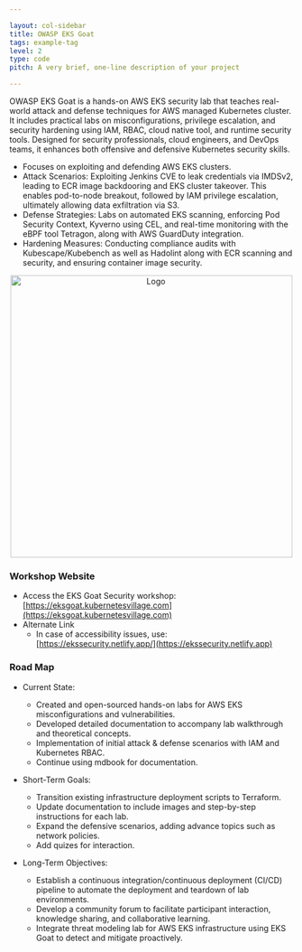 ```yaml
---

layout: col-sidebar
title: OWASP EKS Goat
tags: example-tag
level: 2
type: code
pitch: A very brief, one-line description of your project

---
```



OWASP EKS Goat is a hands-on AWS EKS security lab that teaches real-world attack and defense techniques for AWS managed Kubernetes cluster. It includes practical labs on misconfigurations, privilege escalation, and security hardening using IAM, RBAC, cloud native tool, and runtime security tools. Designed for security professionals, cloud engineers, and DevOps teams, it enhances both offensive and defensive Kubernetes security skills.

* Focuses on exploiting and defending AWS EKS clusters.
* Attack Scenarios: Exploiting Jenkins CVE to leak credentials via IMDSv2, leading to ECR image backdooring and EKS cluster takeover. This enables pod-to-node breakout, followed by IAM privilege escalation, ultimately allowing data exfiltration via S3.
* Defense Strategies: Labs on automated EKS scanning, enforcing Pod Security Context, Kyverno using CEL, and real-time monitoring with the eBPF tool Tetragon, along with AWS GuardDuty integration.
* Hardening Measures: Conducting compliance audits with Kubescape/Kubebench as well as Hadolint along with ECR scanning and security, and ensuring container image security.

<p align="center">
  <img src="../www-project-eks-goat/external-images/logo-1.png" alt="Logo" width="500"/>
</p>


### Workshop Website
- Access the EKS Goat Security workshop:  
[https://eksgoat.kubernetesvillage.com](https://eksgoat.kubernetesvillage.com)
- Alternate Link
  - In case of accessibility issues, use:  
[https://ekssecurity.netlify.app/](https://ekssecurity.netlify.app)



### Road Map

* Current State:
    * Created and open-sourced hands-on labs for AWS EKS misconfigurations and vulnerabilities.
    * Developed detailed documentation to accompany lab walkthrough and theoretical concepts.
    * Implementation of initial attack &  defense scenarios with IAM and Kubernetes RBAC.
    * Continue using mdbook for documentation.

* Short-Term Goals:
    * Transition existing infrastructure deployment scripts to Terraform.
    * Update documentation to include images and step-by-step instructions for each lab.
    * Expand the defensive scenarios, adding advance topics such as network policies.
    * Add quizes for interaction.

* Long-Term Objectives:
    * Establish a continuous integration/continuous deployment (CI/CD) pipeline to automate the deployment and teardown of lab environments.
    * Develop a community forum to facilitate participant interaction, knowledge sharing, and collaborative learning.
    * Integrate threat modeling lab for AWS EKS infrastructure using EKS Goat to detect and mitigate proactively.
 
